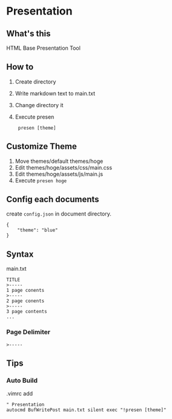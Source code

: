 # Presentation
## What's this
HTML Base Presentation Tool

## How to
1. Create directory
2. Write markdown text to main.txt
3. Change directory it
4. Execute presen

		presen [theme]

## Customize Theme 
1. Move themes/default themes/hoge
2. Edit themes/hoge/assets/css/main.css
3. Edit themes/hoge/assets/js/main.js
4. Execute `presen hoge` 

## Config each documents
create `config.json` in document directory.

	{
		"theme": "blue"
	}


## Syntax
main.txt

	TITLE
	>-----
	1 page conents
	>-----
	2 page conents
	>-----
	3 page contents
	...
### Page Delimiter
	>-----

## Tips
### Auto Build
.vimrc add

	" Presentation
	autocmd BufWritePost main.txt silent exec "!presen [theme]"
